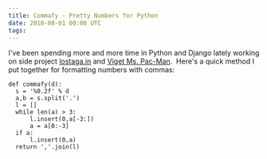 ```yaml
---
title: Commafy - Pretty Numbers for Python
date: 2010-08-01 00:00 UTC
tags:
---
```


<p>I've been spending more and more time in Python and Django lately working on side project <a href="http://lostaga.in">lostaga.in</a> and <a href="http://vigetmspacman.markupboy.com">Viget Ms. Pac-Man</a>. &nbsp;Here's a quick method I put together for formatting numbers with commas:</p>

<pre><code>def commafy(d):
  s = '%0.2f' % d
  a,b = s.split('.')
  l = []
  while len(a) &gt; 3:
      l.insert(0,a[-3:])
      a = a[0:-3]
  if a:
      l.insert(0,a)
  return ','.join(l)
</code></pre>
